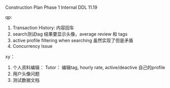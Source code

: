 Construction Plan Phase 1
Internal DDL 11.19

qp:
1. Transaction History: 内容回车
3. search测试tag 结果要显示头像，average review 和 tags
6. active profile filtering when searching  虽然实现了但是矛盾
8. Concurrency Issue

xy：
1. 个人资料编辑： Tutor：	编辑tag, hourly rate, active/deactive 自己的profile
2. 用户头像问题
3. 测试数据文档